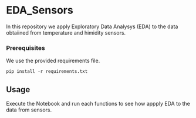 # EDA_Sensors
In this repository we apply Exploratory Data Analysys (EDA) to the data obtaiined from temperature and himidity sensors.

### Prerequisites 
We use the provided requirements file.

```
pip install -r requirements.txt
```

## Usage

Execute the Notebook and run each functions to see how appply EDA to the data from sensors.

